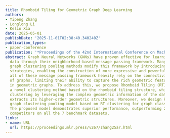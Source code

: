 ```yaml
---
title: Rhomboid Tiling for Geometric Graph Deep Learning
authors:
- Yipeng Zhang
- Longlong Li
- Kelin Xia
date: 2025-05-01
publishDate: '2025-11-01T02:38:40.340240Z'
publication_types:
- paper-conference
publication: '*Proceedings of the 42nd International Conference on Machine Learning*'
abstract: Graph Neural Networks (GNNs) have proven effective for learning from graph-structured
  data through their neighborhood-based message passing framework. Many hierarchical
  graph clustering pooling methods modify this framework by introducing clustering-based
  strategies, enabling the construction of more expressive and powerful models. However,
  all of these message passing framework heavily rely on the connectivity structure
  of graphs, limiting their ability to capture the rich geometric features inherent
  in geometric graphs. To address this, we propose Rhomboid Tiling (RT) clustering,
  a novel clustering method based on the rhomboid tiling structure, which performs
  clustering by leveraging the complex geometric information of the data and effectively
  extracts its higher-order geometric structures. Moreover, we design RTPool, a hierarchical
  graph clustering pooling model based on RT clustering for graph classification tasks.
  The proposed model demonstrates superior performance, outperforming 21 state-of-the-art
  competitors on all the 7 benchmark datasets.
links:
- name: URL
  url: https://proceedings.mlr.press/v267/zhang25ar.html
---
```

